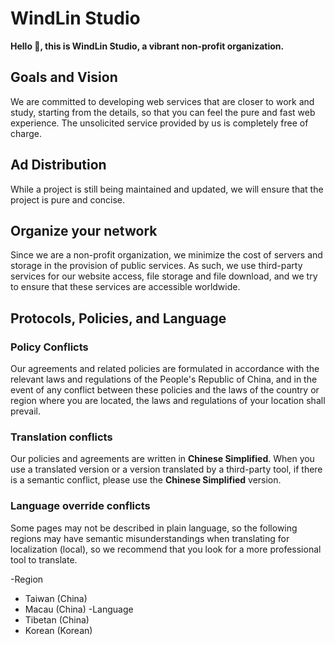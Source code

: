 # WindLin Studio
**Hello 👋, this is WindLin Studio, a vibrant non-profit organization.**

## Goals and Vision
We are committed to developing web services that are closer to work and study, starting from the details, so that you can feel the pure and fast web experience. The unsolicited service provided by us is completely free of charge.

## Ad Distribution
While a project is still being maintained and updated, we will ensure that the project is pure and concise.

## Organize your network
Since we are a non-profit organization, we minimize the cost of servers and storage in the provision of public services. As such, we use third-party services for our website access, file storage and file download, and we try to ensure that these services are accessible worldwide.

## Protocols, Policies, and Language
### Policy Conflicts
Our agreements and related policies are formulated in accordance with the relevant laws and regulations of the People's Republic of China, and in the event of any conflict between these policies and the laws of the country or region where you are located, the laws and regulations of your location shall prevail.
### Translation conflicts
Our policies and agreements are written in **Chinese Simplified**. When you use a translated version or a version translated by a third-party tool, if there is a semantic conflict, please use the **Chinese Simplified** version.
### Language override conflicts
Some pages may not be described in plain language, so the following regions may have semantic misunderstandings when translating for localization (local), so we recommend that you look for a more professional tool to translate.

-Region
  - Taiwan (China)
  - Macau (China)
-Language
  - Tibetan (China)
  - Korean (Korean)
